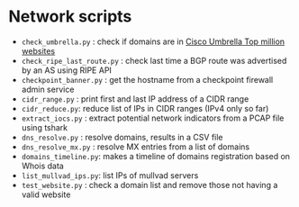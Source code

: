 # Network scripts

* `check_umbrella.py` : check if domains are in [Cisco Umbrella Top million websites](https://umbrella.cisco.com/blog/cisco-umbrella-1-million)
* `check_ripe_last_route.py` : check last time a BGP route was advertised by an AS using RIPE API
* `checkpoint_banner.py` : get the hostname from a checkpoint firewall admin service
* `cidr_range.py` : print first and last IP address of a CIDR range
* `cidr_reduce.py`: reduce list of IPs in CIDR ranges (IPv4 only so far)
* `extract_iocs.py` : extract potential network indicators from a PCAP file using tshark
* `dns_resolve.py` : resolve domains, results in a CSV file
* `dns_resolve_mx.py` : resolve MX entries from a list of domains
* `domains_timeline.py`: makes a timeline of domains registration based on Whois data
* `list_mullvad_ips.py`: list IPs of mullvad servers
* `test_website.py` : check a domain list and remove those not having a valid website
